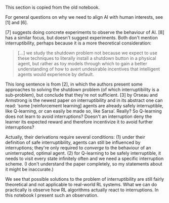 This section is copied from the old notebook.

For general questions on why we need to align AI with human interests, see [1]
and [6].

[7] suggests doing concrete experiments to observe the behaviour of AI. [8] has
a similar focus, but doesn't suggest experiments. Both don't mention
interruptibility, perhaps because it is a more theoretical consideration:

> […] we study the shutdown problem not because we expect to use these
> techniques to literally install a shutdown button in a physical agent, but
> rather as toy models through which to gain a better understanding of how to
> avert undesirable incentives that intelligent agents would experience by
> default.

This long sentence is from [2], in which the authors present some approaches to
solving the shutdown problem (of which interruptibility is a sub-problem), but
conclude that they're not sufficient. [3] by Orseau and Armstrong is the newest
paper on interruptibility and in its abstract one can read: ‘some [reinforcement
learning] agents are already safely interruptible, like Q-learning, or can
easily be made so, like Sarsa’. Really? So Q-learning does not learn to avoid
interruptions? Doesn't an interruption deny the learner its expected reward and
therefore incentivize it to avoid further interruptions?

Actually, their derivations require several conditions: (1) under their
definition of safe interruptibility, agents can still be influenced by
interruptions; they're only required to *converge* to the behaviour of an
uninterrupted, optimal agent. (2) for Q-learning to be safely interruptible, it
needs to visit every state infinitely often and we need a specific interruption
scheme. (I don't understand the paper completely, so my statements about it
might be inaccurate.)

We see that possible solutions to the problem of interruptibility are still
fairly theoretical and not applicable to real-world RL systems. What we can do
practically is observe how RL algorithms actually react to interruptions. In
this notebook I present such an observation.
